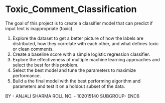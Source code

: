 # Toxic_Comment_Classification

The goal of this project is to create a classifier model that can predict if input text is inappropriate (toxic).
1. Explore the dataset to get a better picture of how the labels are distributed, how they correlate with each
other, and what defines toxic or clean comments.
2. Create a baseline score with a simple logistic regression classifier.
3. Explore the effectiveness of multiple machine learning approaches and select the best for this problem.
4. Select the best model and tune the parameters to maximize performance.
5. Build a the final model with the best performing algorithm and parameters and test it on a holdout subset
of the data. 

BY - ANJALI SHARMA
ROLL NO. - 102015140
SUBGROUP- ENC6
